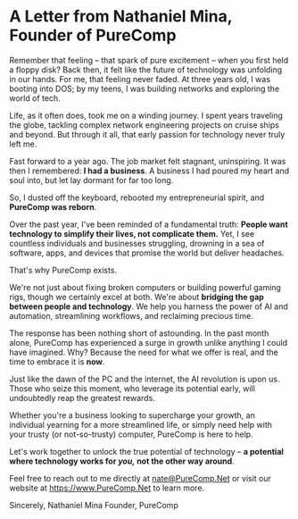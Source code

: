 # A Letter from Nathaniel Mina, Founder of PureComp

Remember that feeling – that spark of pure excitement – when you first held a floppy disk? Back then, it felt like the future of technology was unfolding in our hands. For me, that feeling never faded.  At three years old, I was booting into DOS; by my teens, I was building networks and exploring the world of tech.

Life, as it often does, took me on a winding journey. I spent years traveling the globe, tackling complex network engineering projects on cruise ships and beyond.  But through it all, that early passion for technology never truly left me.

Fast forward to a year ago.  The job market felt stagnant, uninspiring. It was then I remembered: **I had a business**. A business I had poured my heart and soul into, but let lay dormant for far too long.

So, I dusted off the keyboard, rebooted my entrepreneurial spirit, and **PureComp was reborn**. 

Over the past year, I've been reminded of a fundamental truth: **People want technology to simplify their lives, not complicate them.** Yet, I see countless individuals and businesses struggling, drowning in a sea of software, apps, and devices that promise the world but deliver headaches.

That's why PureComp exists. 

We're not just about fixing broken computers or building powerful gaming rigs, though we certainly excel at both. We're about **bridging the gap between people and technology**. We help you harness the power of AI and automation, streamlining workflows, and reclaiming precious time.

The response has been nothing short of astounding. In the past month alone, PureComp has experienced a surge in growth unlike anything I could have imagined. Why? Because the need for what we offer is real, and the time to embrace it is **now**.

Just like the dawn of the PC and the internet, the AI revolution is upon us.  Those who seize this moment, who leverage its potential early, will undoubtedly reap the greatest rewards. 

Whether you're a business looking to supercharge your growth, an individual yearning for a more streamlined life, or simply need help with your trusty (or not-so-trusty) computer, PureComp is here to help.

Let's work together to unlock the true potential of technology – **a potential where technology works for *you,* not the other way around**.

Feel free to reach out to me directly at nate@PureComp.Net or visit our website at https://www.PureComp.Net to learn more. 

Sincerely,
Nathaniel Mina
Founder, PureComp 
